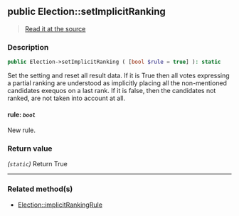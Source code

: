 ## public Election::setImplicitRanking

> [Read it at the source](https://github.com/julien-boudry/Condorcet/blob/master/src/Election.php#L317)

### Description    

```php
public Election->setImplicitRanking ( [bool $rule = true] ): static
```

Set the setting and reset all result data.
If it is True then all votes expressing a partial ranking are understood as implicitly placing all the non-mentioned candidates exequos on a last rank.
If it is false, then the candidates not ranked, are not taken into account at all.
    

#### **rule:** *`bool`*   
New rule.    


### Return value   

*(`static`)* Return True


---------------------------------------

### Related method(s)      

* [Election::implicitRankingRule](/Docs/api-reference/Election%20Class/Election--implicitRankingRule.md)    
